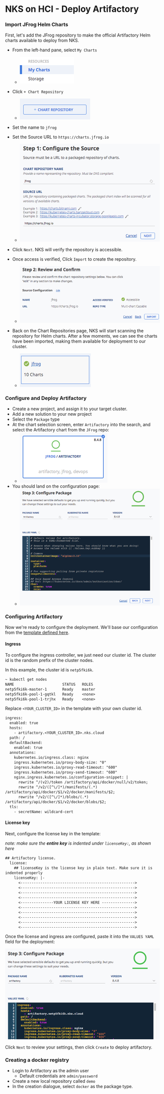 # NKS on HCI - Deploy Artifactory


### Import JFrog Helm Charts

First, let's add the JFrog repository to make the official Artifactory Helm charts available to deploy from NKS.

* From the left-hand pane, select `My Charts`
    * ![](images/add_chart_1.png)

* Click `+ Chart Repository`
    * ![](images/add_chart_2.png)

* Set the name to `jfrog`

* Set the Source URL to `https://charts.jfrog.io`
    * ![](images/add_chart_3.png)

* Click `Next`. NKS will verify the repository is accessible. 
* Once access is verified, Click `Import` to create the repository.
    * ![](images/add_chart_4.png)

* Back on the Chart Repositories page, NKS will start scanning the repository for Helm charts. After a few moments, we can see the charts have been imported, making them available for deployment to our cluster.
    * ![](images/add_chart_5.png)


### Configure and Deploy Artifactory

* Create a new project, and assign it to your target cluster.
* Add a new solution to your new project
* Select the `Package` type
* At the chart selection screen, enter `Artifactory` into the search, and select the Artifactory chart from the `JFrog` repo:
    * ![](images/artifactory_chart_tile.png)
* You should land on the configuration page:
    * ![](images/artifactory_deploy_values.png)

### Configuring Artifactory

Now we're ready to configure the deployment. We'll base our configuration from the [template defined here](./templates/artifactory.yaml).

#### Ingress 

To configure the ingress controller, we just need our cluster id. The cluster id is the random prefix of the cluster nodes.

In this example, the cluster id is `netp5fki6k`.
```
~ kubectl get nodes
NAME                      STATUS   ROLES
netp5fki6k-master-1       Ready    master
netp5fki6k-pool-1-gqtkl   Ready    <none>
netp5fki6k-pool-1-trjhx   Ready    <none>
```

Replace `<YOUR_CLUSTER_ID>` in the template with your own cluster id.

```
ingress:
  enabled: true
  hosts:
    - artifactory.<YOUR_CLUSTER_ID>.nks.cloud
  path: /
  defaultBackend:
    enabled: true
  annotations:
    kubernetes.io/ingress.class: nginx
    ingress.kubernetes.io/proxy-body-size: "0"
    ingress.kubernetes.io/proxy-read-timeout: "600"
    ingress.kubernetes.io/proxy-send-timeout: "600"
    nginx.ingress.kubernetes.io/configuration-snippet: |
      rewrite ^/(v2)/token /artifactory/api/docker/null/v2/token;
      rewrite ^/v2/([^\/]*)/manifests/(.*) /artifactory/api/docker/$1/v2/docker/manifests/$2;
      rewrite ^/v2/([^\/]*)/blobs/(.*) /artifactory/api/docker/$1/v2/docker/blobs/$2;
  tls:
    - secretName: wildcard-cert
```

#### License key

Next, configure the license key in the template:

*note: make sure the **entire key** is indented under `licenseKey:`, as shown here*
```
## Artifactory license.
  license:
    ## licenseKey is the license key in plain text. Make sure it is indented properly
    licenseKey: |-
      <---------------------------------------------------->
      <---------------------------------------------------->
      <---------------------------------------------------->
      <---------------------------------------------------->
      <---------------YOUR LICENSE KEY HERE --------------->
      <---------------------------------------------------->
      <---------------------------------------------------->
      <---------------------------------------------------->
      <---------------------------------------------------->
      <---------------------------------------------------->
```

Once the license and ingress are configured, paste it into the `VALUES YAML` field for the deployment:

![](images/artifactory_values.png)

Click `Next` to review your settings, then click `Create` to deploy artifactory.


### Creating a docker registry
* Login to Artifactory as the admin user
    * Default credentials are `admin/password`
* Create a new local repository called `demo`
* In the creation dialogue, select `docker` as the package type.